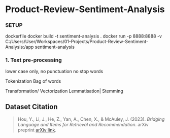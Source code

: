 # Product-Review-Sentiment-Analysis


### SETUP
dockerfile
docker build -t sentiment-analysis .
docker run -p 8888:8888 -v C:/Users/User/Workspaces/01-Projects/Product-Review-Sentiment-Analysis:/app sentiment-analysis

### 1. Text pre-processing
lower case only, no punctuation
no stop words

Tokenization
Bag of words 

Transformation/ Vectorization
Lemmatisation| Stemming

## Dataset Citation

> Hou, Y., Li, J., He, Z., Yan, A., Chen, X., & McAuley, J. (2023). *Bridging Language and Items for Retrieval and Recommendation*. arXiv preprint [arXiv link](https://arxiv.org/abs/2305.11999).
